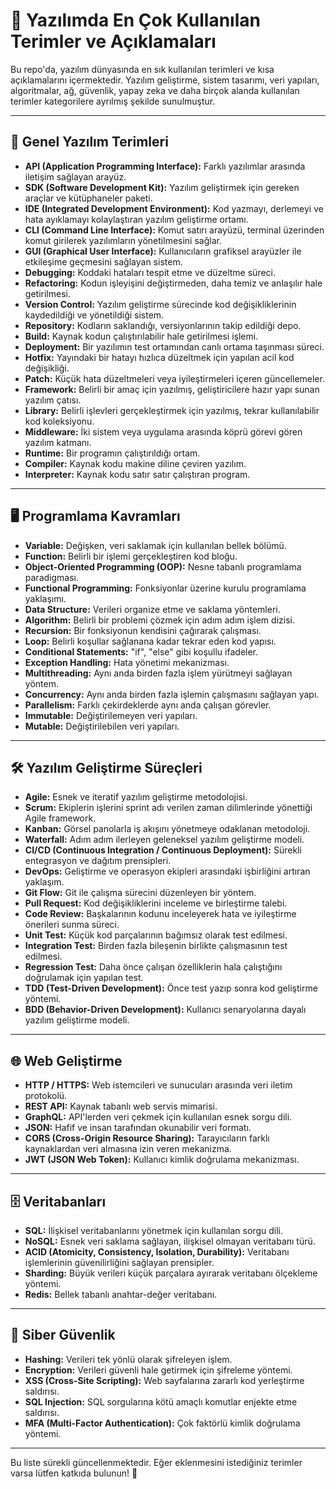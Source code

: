 # 📖 Yazılımda En Çok Kullanılan Terimler ve Açıklamaları

Bu repo'da, yazılım dünyasında en sık kullanılan terimleri ve kısa açıklamalarını içermektedir. Yazılım geliştirme, sistem tasarımı, veri yapıları, algoritmalar, ağ, güvenlik, yapay zeka ve daha birçok alanda kullanılan terimler kategorilere ayrılmış şekilde sunulmuştur.

---

## 📌 **Genel Yazılım Terimleri**
- **API (Application Programming Interface):** Farklı yazılımlar arasında iletişim sağlayan arayüz.
- **SDK (Software Development Kit):** Yazılım geliştirmek için gereken araçlar ve kütüphaneler paketi.
- **IDE (Integrated Development Environment):** Kod yazmayı, derlemeyi ve hata ayıklamayı kolaylaştıran yazılım geliştirme ortamı.
- **CLI (Command Line Interface):** Komut satırı arayüzü, terminal üzerinden komut girilerek yazılımların yönetilmesini sağlar.
- **GUI (Graphical User Interface):** Kullanıcıların grafiksel arayüzler ile etkileşime geçmesini sağlayan sistem.
- **Debugging:** Koddaki hataları tespit etme ve düzeltme süreci.
- **Refactoring:** Kodun işleyişini değiştirmeden, daha temiz ve anlaşılır hale getirilmesi.
- **Version Control:** Yazılım geliştirme sürecinde kod değişikliklerinin kaydedildiği ve yönetildiği sistem.
- **Repository:** Kodların saklandığı, versiyonlarının takip edildiği depo.
- **Build:** Kaynak kodun çalıştırılabilir hale getirilmesi işlemi.
- **Deployment:** Bir yazılımın test ortamından canlı ortama taşınması süreci.
- **Hotfix:** Yayındaki bir hatayı hızlıca düzeltmek için yapılan acil kod değişikliği.
- **Patch:** Küçük hata düzeltmeleri veya iyileştirmeleri içeren güncellemeler.
- **Framework:** Belirli bir amaç için yazılmış, geliştiricilere hazır yapı sunan yazılım çatısı.
- **Library:** Belirli işlevleri gerçekleştirmek için yazılmış, tekrar kullanılabilir kod koleksiyonu.
- **Middleware:** İki sistem veya uygulama arasında köprü görevi gören yazılım katmanı.
- **Runtime:** Bir programın çalıştırıldığı ortam.
- **Compiler:** Kaynak kodu makine diline çeviren yazılım.
- **Interpreter:** Kaynak kodu satır satır çalıştıran program.

---

## 🖥 **Programlama Kavramları**
- **Variable:** Değişken, veri saklamak için kullanılan bellek bölümü.
- **Function:** Belirli bir işlemi gerçekleştiren kod bloğu.
- **Object-Oriented Programming (OOP):** Nesne tabanlı programlama paradigması.
- **Functional Programming:** Fonksiyonlar üzerine kurulu programlama yaklaşımı.
- **Data Structure:** Verileri organize etme ve saklama yöntemleri.
- **Algorithm:** Belirli bir problemi çözmek için adım adım işlem dizisi.
- **Recursion:** Bir fonksiyonun kendisini çağırarak çalışması.
- **Loop:** Belirli koşullar sağlanana kadar tekrar eden kod yapısı.
- **Conditional Statements:** "if", "else" gibi koşullu ifadeler.
- **Exception Handling:** Hata yönetimi mekanizması.
- **Multithreading:** Aynı anda birden fazla işlem yürütmeyi sağlayan yöntem.
- **Concurrency:** Aynı anda birden fazla işlemin çalışmasını sağlayan yapı.
- **Parallelism:** Farklı çekirdeklerde aynı anda çalışan görevler.
- **Immutable:** Değiştirilemeyen veri yapıları.
- **Mutable:** Değiştirilebilen veri yapıları.

---

## 🛠 **Yazılım Geliştirme Süreçleri**
- **Agile:** Esnek ve iteratif yazılım geliştirme metodolojisi.
- **Scrum:** Ekiplerin işlerini sprint adı verilen zaman dilimlerinde yönettiği Agile framework.
- **Kanban:** Görsel panolarla iş akışını yönetmeye odaklanan metodoloji.
- **Waterfall:** Adım adım ilerleyen geleneksel yazılım geliştirme modeli.
- **CI/CD (Continuous Integration / Continuous Deployment):** Sürekli entegrasyon ve dağıtım prensipleri.
- **DevOps:** Geliştirme ve operasyon ekipleri arasındaki işbirliğini artıran yaklaşım.
- **Git Flow:** Git ile çalışma sürecini düzenleyen bir yöntem.
- **Pull Request:** Kod değişikliklerini inceleme ve birleştirme talebi.
- **Code Review:** Başkalarının kodunu inceleyerek hata ve iyileştirme önerileri sunma süreci.
- **Unit Test:** Küçük kod parçalarının bağımsız olarak test edilmesi.
- **Integration Test:** Birden fazla bileşenin birlikte çalışmasının test edilmesi.
- **Regression Test:** Daha önce çalışan özelliklerin hala çalıştığını doğrulamak için yapılan test.
- **TDD (Test-Driven Development):** Önce test yazıp sonra kod geliştirme yöntemi.
- **BDD (Behavior-Driven Development):** Kullanıcı senaryolarına dayalı yazılım geliştirme modeli.

---

## 🌐 **Web Geliştirme**
- **HTTP / HTTPS:** Web istemcileri ve sunucuları arasında veri iletim protokolü.
- **REST API:** Kaynak tabanlı web servis mimarisi.
- **GraphQL:** API'lerden veri çekmek için kullanılan esnek sorgu dili.
- **JSON:** Hafif ve insan tarafından okunabilir veri formatı.
- **CORS (Cross-Origin Resource Sharing):** Tarayıcıların farklı kaynaklardan veri almasına izin veren mekanizma.
- **JWT (JSON Web Token):** Kullanıcı kimlik doğrulama mekanizması.

---

## 🗄 **Veritabanları**
- **SQL:** İlişkisel veritabanlarını yönetmek için kullanılan sorgu dili.
- **NoSQL:** Esnek veri saklama sağlayan, ilişkisel olmayan veritabanı türü.
- **ACID (Atomicity, Consistency, Isolation, Durability):** Veritabanı işlemlerinin güvenilirliğini sağlayan prensipler.
- **Sharding:** Büyük verileri küçük parçalara ayırarak veritabanı ölçekleme yöntemi.
- **Redis:** Bellek tabanlı anahtar-değer veritabanı.

---

## 🔐 **Siber Güvenlik**
- **Hashing:** Verileri tek yönlü olarak şifreleyen işlem.
- **Encryption:** Verileri güvenli hale getirmek için şifreleme yöntemi.
- **XSS (Cross-Site Scripting):** Web sayfalarına zararlı kod yerleştirme saldırısı.
- **SQL Injection:** SQL sorgularına kötü amaçlı komutlar enjekte etme saldırısı.
- **MFA (Multi-Factor Authentication):** Çok faktörlü kimlik doğrulama yöntemi.

---

Bu liste sürekli güncellenmektedir. Eğer eklenmesini istediğiniz terimler varsa lütfen katkıda bulunun! 🚀
